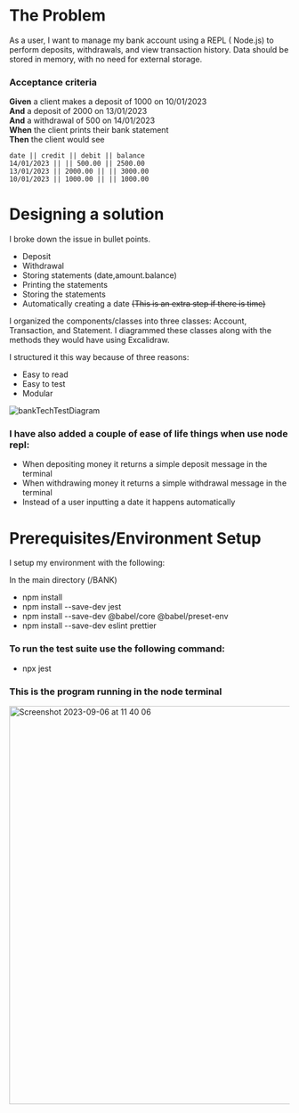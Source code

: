 # The Problem

As a user, I want to manage my bank account using a REPL ( Node.js) to perform deposits, withdrawals, and view transaction history. Data should be stored in memory, with no need for external storage.

### Acceptance criteria

**Given** a client makes a deposit of 1000 on 10/01/2023  
**And** a deposit of 2000 on 13/01/2023  
**And** a withdrawal of 500 on 14/01/2023  
**When** the client prints their bank statement  
**Then** the client would see

```
date || credit || debit || balance
14/01/2023 || || 500.00 || 2500.00
13/01/2023 || 2000.00 || || 3000.00
10/01/2023 || 1000.00 || || 1000.00
```

# Designing a solution

I broke down the issue in bullet points.
* Deposit
* Withdrawal
* Storing statements (date,amount.balance)
* Printing the statements
* Storing the statements
* Automatically creating a date ~~(This is an extra step if there is time)~~

I organized the components/classes into three classes: Account, Transaction, and Statement. I diagrammed these classes along with the methods they would have using Excalidraw.

I structured it this way because of three reasons:
* Easy to read
* Easy to test
* Modular






![bankTechTestDiagram](https://github.com/FahimIslam2410/Bank-Tech-Test/assets/120402745/eede950a-cad1-4e88-9188-d3b32a4f8541)





### I have also added a couple of ease of life things when use node repl:
* When depositing money it returns a simple deposit message in the terminal
* When withdrawing money it returns a simple withdrawal message in the terminal
* Instead of a user inputting a date it happens automatically


# Prerequisites/Environment Setup

I setup my environment with the following:

In the main directory (/BANK)
* npm install
* npm install --save-dev jest
* npm install --save-dev @babel/core @babel/preset-env
* npm install --save-dev eslint prettier


### To run the test suite use the following command:
* npx jest


### This is the program running in the node terminal

<img width="715" alt="Screenshot 2023-09-06 at 11 40 06" src="https://github.com/FahimIslam2410/Bank-Tech-Test/assets/120402745/83306eca-20e2-4eec-9810-3ba78d83398a">
